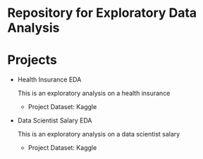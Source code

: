 
# Repository for Exploratory Data Analysis
# Projects
* Health Insurance EDA
 
  This is an exploratory analysis on a health insurance
  * Project Dataset: Kaggle
  
* Data Scientist Salary EDA
 
  This is an exploratory analysis on a data scientist salary
  * Project Dataset: Kaggle

